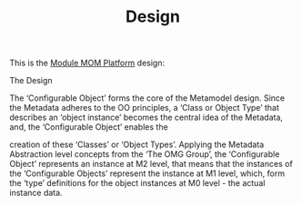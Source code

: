 ﻿---
title: "Design"
url: /modular-mom/metamodel-concepts/design/
#toc-level: 1
description: "Presents design for MMOM Platform."
frontpage_featured: true
weight: 15
aliases:
    - /mmom/design/index.html
#If moving or renaming this doc file, implement a temporary redirect and let the respective team know they should update the URL in the product. See Mapping to Products for more details.
---

This is the [Module MOM Platform](/modular-mom-metamodel/) design:

The Design 

The ‘Configurable Object’ forms the core of the Metamodel design. Since the Metadata adheres to the OO principles, a ‘Class or Object Type’ that describes an ‘object instance’ becomes the central idea of the Metadata, and, the ‘Configurable Object’ enables the 

creation of these ‘Classes’ or ‘Object Types’. Applying the Metadata Abstraction level concepts from the ‘The OMG Group’, the ‘Configurable Object’ represents an instance at M2 level, that means that the instances of the ‘Configurable Objects’ represent the instance at M1 level, which, form the ‘type’ definitions for the object instances at M0 level - the actual instance data. 

